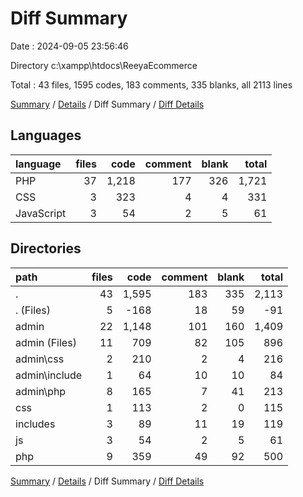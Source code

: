 # Diff Summary

Date : 2024-09-05 23:56:46

Directory c:\\xampp\\htdocs\\ReeyaEcommerce

Total : 43 files,  1595 codes, 183 comments, 335 blanks, all 2113 lines

[Summary](results.md) / [Details](details.md) / Diff Summary / [Diff Details](diff-details.md)

## Languages
| language | files | code | comment | blank | total |
| :--- | ---: | ---: | ---: | ---: | ---: |
| PHP | 37 | 1,218 | 177 | 326 | 1,721 |
| CSS | 3 | 323 | 4 | 4 | 331 |
| JavaScript | 3 | 54 | 2 | 5 | 61 |

## Directories
| path | files | code | comment | blank | total |
| :--- | ---: | ---: | ---: | ---: | ---: |
| . | 43 | 1,595 | 183 | 335 | 2,113 |
| . (Files) | 5 | -168 | 18 | 59 | -91 |
| admin | 22 | 1,148 | 101 | 160 | 1,409 |
| admin (Files) | 11 | 709 | 82 | 105 | 896 |
| admin\\css | 2 | 210 | 2 | 4 | 216 |
| admin\\include | 1 | 64 | 10 | 10 | 84 |
| admin\\php | 8 | 165 | 7 | 41 | 213 |
| css | 1 | 113 | 2 | 0 | 115 |
| includes | 3 | 89 | 11 | 19 | 119 |
| js | 3 | 54 | 2 | 5 | 61 |
| php | 9 | 359 | 49 | 92 | 500 |

[Summary](results.md) / [Details](details.md) / Diff Summary / [Diff Details](diff-details.md)